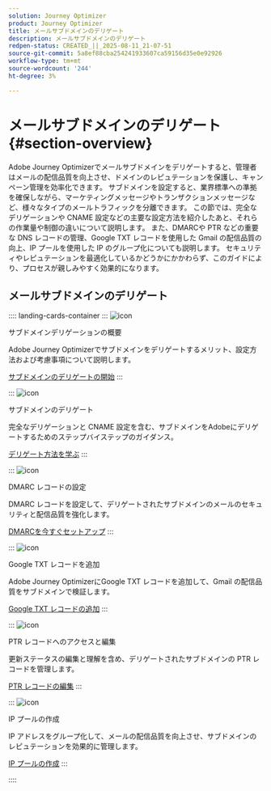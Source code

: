 ```yaml
---
solution: Journey Optimizer
product: Journey Optimizer
title: メールサブドメインのデリゲート
description: メールサブドメインのデリゲート
redpen-status: CREATED_||_2025-08-11_21-07-51
source-git-commit: 5a8ef88cba254241933607ca59156d35e0e92926
workflow-type: tm+mt
source-wordcount: '244'
ht-degree: 3%

---
```



# メールサブドメインのデリゲート{#section-overview}

Adobe Journey Optimizerでメールサブドメインをデリゲートすると、管理者はメールの配信品質を向上させ、ドメインのレピュテーションを保護し、キャンペーン管理を効率化できます。 サブドメインを設定すると、業界標準への準拠を確保しながら、マーケティングメッセージやトランザクションメッセージなど、様々なタイプのメールトラフィックを分離できます。 この節では、完全なデリゲーションや CNAME 設定などの主要な設定方法を紹介したあと、それらの作業量や制御の違いについて説明します。 また、DMARCや PTR などの重要な DNS レコードの管理、Google TXT レコードを使用した Gmail の配信品質の向上、IP プールを使用した IP のグループ化についても説明します。 セキュリティやレピュテーションを最適化しているかどうかにかかわらず、このガイドにより、プロセスが親しみやすく効果的になります。

## メールサブドメインのデリゲート

:::: landing-cards-container
:::
![icon](https://cdn.experienceleague.adobe.com/icons/circle-play.svg)

サブドメインデリゲーションの概要

Adobe Journey Optimizerでサブドメインをデリゲートするメリット、設定方法および考慮事項について説明します。

[サブドメインのデリゲートの開始](../using/configuration/about-subdomain-delegation.md)
:::

:::
![icon](https://cdn.experienceleague.adobe.com/icons/gear.svg)

サブドメインのデリゲート

完全なデリゲーションと CNAME 設定を含む、サブドメインをAdobeにデリゲートするためのステップバイステップのガイダンス。

[デリゲート方法を学ぶ](../using/configuration/delegate-subdomain.md)
:::

:::
![icon](https://cdn.experienceleague.adobe.com/icons/shield-halved.svg)

DMARC レコードの設定

DMARC レコードを設定して、デリゲートされたサブドメインのメールのセキュリティと配信品質を強化します。

[DMARCを今すぐセットアップ](../using/configuration/dmarc-record.md)
:::

:::
![icon](https://cdn.experienceleague.adobe.com/icons/bullseye.svg)

Google TXT レコードを追加

Adobe Journey OptimizerにGoogle TXT レコードを追加して、Gmail の配信品質をサブドメインで検証します。

[Google TXT レコードの追加](../using/configuration/google-txt.md)
:::

:::
![icon](https://cdn.experienceleague.adobe.com/icons/code-branch.svg)

PTR レコードへのアクセスと編集

更新ステータスの編集と理解を含め、デリゲートされたサブドメインの PTR レコードを管理します。

[PTR レコードの編集](../using/configuration/ptr-records.md)
:::

:::
![icon](https://cdn.experienceleague.adobe.com/icons/list-check.svg)

IP プールの作成

IP アドレスをグループ化して、メールの配信品質を向上させ、サブドメインのレピュテーションを効果的に管理します。

[IP プールの作成](../using/configuration/ip-pools.md)
:::

::::
